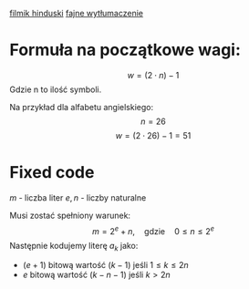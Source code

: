 [filmik hinduski](https://youtu.be/Fi2spwg7PI8)
[fajne wytłumaczenie](http://ben-tanen.com/adaptive-huffman/)

# Formuła na początkowe wagi:
$$
w = (2 \cdot n) - 1
$$
Gdzie n to ilość symboli.

Na przykład dla alfabetu angielskiego:
$$
n = 26
$$
$$
w = (2 \cdot 26) - 1 = 51
$$

# Fixed code

$m$ - liczba liter
$e, n$ - liczby naturalne

Musi zostać spełniony warunek:
$$
m = 2^e + n,\quad\text{gdzie}\quad 0 \leq n \leq 2^e
$$
Następnie kodujemy literę $a_k$ jako:
- $(e+1)$ bitową wartość $(k-1)$ jeśli $1 \leq k \leq 2n$
- $e$ bitową wartość $(k -n  -1)$ jeśli $k > 2n$